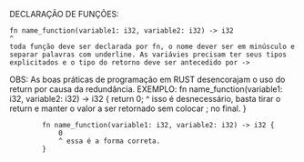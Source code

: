 DECLARAÇÃO DE FUNÇÕES:

    fn name_function(variable1: i32, variable2: i32) -> i32
    ^             
    toda função deve ser declarada por fn, o nome dever ser em minúsculo e separar palavras com underline. As variávies precisam ter seus tipos explicitados e o tipo do retorno deve ser antecedido por ->

OBS: As boas práticas de programação em RUST desencorajam o uso do return por causa da redundância. 
        EXEMPLO:
            fn name_function(variable1: i32, variable2: i32) -> i32 {
                return 0;
                ^ isso é desnecessário, basta tirar o return e manter o valor a ser retornado sem colocar ; no final.
            }

            fn name_function(variable1: i32, variable2: i32) -> i32 {
                0
                ^ essa é a forma correta.
            }
